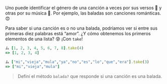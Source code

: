 Uno puede identificar el género de una canción a veces por sus versos :scroll: y otras por su música :musical_score:. Por ejemplo, las baladas son canciones románticas. :heart_eyes:

Para saber si una canción es o no una balada, podríamos ver si entre sus primeras diez palabras está “amor”. ¿Y cómo obtenemos los primeros elementos de una lista? :cold_sweat: ¡Con `take`!

```ruby
ム [1, 2, 3, 4, 5, 6, 7, 8].take(4)
=> [1, 2, 3, 4]

ム ["mi","vieja","mula","ya","no","es","lo","que","era"].take(3)
=> ["mi","vieja","mula"]
```
> Definí el método `balada?` que responde si una canción es una balada.
